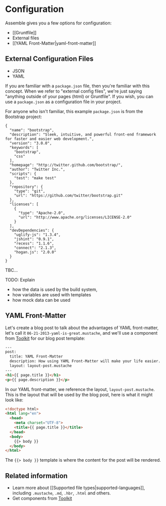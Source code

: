 # Configuration


Assemble gives you a few options for configuration:

  * [[Gruntfile]]
  * External files
  * [[YAML Front-Matter|yaml-front-matter]]



## External Configuration Files

  * JSON
  * YAML

If you are familiar with a `package.json` file, then you're familiar with this concept. When we refer to "external config files", we're just saying "anything outside of your pages (html) or Gruntfile". If you wish, you can use a `package.json` as a configuration file in your project.

For anyone who isn't familiar, this example `package.json` is from the Bootstrap project:

```
{
  "name": "bootstrap",
  "description": "Sleek, intuitive, and powerful front-end framework for faster and easier web development.",
  "version": "3.0.0",
  "keywords": [
    "bootstrap",
    "css"
  ],
  "homepage": "http://twitter.github.com/bootstrap/",
  "author": "Twitter Inc.",
  "scripts": {
    "test": "make test"
  },
  "repository": {
    "type": "git",
    "url": "https://github.com/twitter/bootstrap.git"
  },
  "licenses": [
    {
      "type": "Apache-2.0",
      "url": "http://www.apache.org/licenses/LICENSE-2.0"
    }
  ],
  "devDependencies": {
    "uglify-js": "1.3.4",
    "jshint": "0.9.1",
    "recess": "1.1.6",
    "connect": "2.1.3",
    "hogan.js": "2.0.0"
  }
}
```

TBC...

TODO: Explain
  * how the data is used by the build system,
  * how variables are used with templates
  * how mock data can be used


## YAML Front-Matter

Let's create a blog post to talk about the advantages of YAML front-matter, let's call it `06-21-2013-yaml-is-great.mustache`, and we'll use a component from [Toolkit](toolkit) for our blog post template:

```html
---
post:
  title: YAML Front-Matter
  description: How using YAML Front-Matter will make your life easier.
  layout: layout-post.mustache
---
<h1>{{ page.title }}</h1>
<p>{{ page.description }}</p>
```

In our YAML front-matter, we reference the layout, `layout-post.mustache`. This is the layout that will be used by the blog post, here is what it might look like:

```html
<!doctype html>
<html lang="en">
  <head>
    <meta charset="UTF-8">
    <title>{{ page.title }}</title>
  </head>
  <body>
    {{> body }}
  </body>
</html>
```

The `{{> body }}` template is where the content for the post will be rendered.



## Related information

  * Learn more about [[Supported file types|supported-languages]], including `.mustache`, `.md`, `.hbr`, `.html` and others.
  * Get components from [Toolkit](toolkit)





[toolkit]: https://github.com/sellside/toolkit "Visit Toolkit's Repo on GitHub"